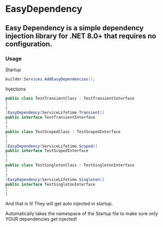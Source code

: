 # EasyDependency

## Easy Dependency is a simple dependency injection library for .NET 8.0+ that requires no configuration.

### Usage


Startup
```csharp
builder.Services.AddEasyDependencies();
```
Injections
```csharp
public class TestTransientClass : TestTransientInterface
{
}
[EasyDependency(ServiceLifetime.Transient)]
public interface TestTransientInterface
{
}
public class TestScopedClass : TestScopedInterface
{
}
[EasyDependency(ServiceLifetime.Scoped)]
public interface TestScopedInterface
{
}
public class TestSingletonClass : TestSingletonInterface
{
}
[EasyDependency(ServiceLifetime.Singleton)]
public interface TestSingletonInterface
{
}

```
And that is it! They will get auto injected in startup.

Automatically takes the namespace of the Startup file to make sure only YOUR dependencies get injected!
